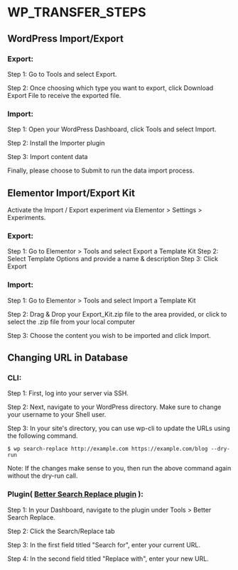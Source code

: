 # WP_TRANSFER_STEPS

## WordPress Import/Export

### Export:
Step 1: Go to Tools and select Export.

Step 2: Once choosing which type you want to export, click Download Export File to receive the exported file.

### Import:
Step 1: Open your WordPress Dashboard, click Tools and select Import.

Step 2: Install the Importer plugin

Step 3: Import content data

Finally, please choose to Submit to run the data import process.

## Elementor Import/Export Kit
Activate the Import / Export experiment via Elementor > Settings > Experiments.

### Export:
Step 1: Go to Elementor > Tools and select Export a Template Kit
Step 2: Select Template Options and provide a name & description
Step 3: Click Export

### Import:
Step 1: Go to Elementor > Tools and select Import a Template Kit

Step 2: Drag & Drop your Export_Kit.zip file to the area provided, or click to select the .zip file from your local computer

Step 3: Choose the content you wish to be imported and click Import.


## Changing URL in Database

### CLI:
Step 1: First, log into your server via SSH.

Step 2: Next, navigate to your WordPress directory. Make sure to change your username to your Shell user.

Step 3: In your site's directory, you can use wp-cli to update the URLs using the following command.

``` shell
$ wp search-replace http://example.com https://example.com/blog --dry-run
```

Note: If the changes make sense to you, then run the above command again without the dry-run call.

### Plugin( [Better Search Replace plugin][BETTER SEARCH] ):
Step 1: In your Dashboard, navigate to the plugin under Tools > Better Search Replace.

Step 2: Click the Search/Replace tab

Step 3: In the first field titled "Search for", enter your current URL.

Step 4: In the second field titled "Replace with", enter your new URL.


[BETTER SEARCH]:https://wordpress.org/plugins/better-search-replace/

